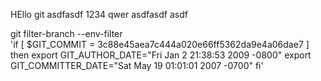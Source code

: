 HEllo git asdfasdf 1234 qwer asdfasdf 
asdf

git filter-branch --env-filter \
    'if [ $GIT_COMMIT = 3c88e45aea7c444a020e66ff5362da9e4a06dae7 ]
     then
         export GIT_AUTHOR_DATE="Fri Jan 2 21:38:53 2009 -0800"
         export GIT_COMMITTER_DATE="Sat May 19 01:01:01 2007 -0700"
     fi'